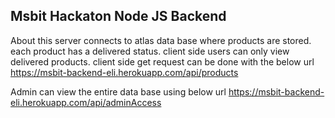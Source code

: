 ## Msbit Hackaton Node JS Backend

About
this server connects to atlas data base where products are stored.
each product has a delivered status.
client side users can only view delivered products.
client side get request can be done with the below url
https://msbit-backend-eli.herokuapp.com/api/products

Admin can view the entire data base using below url
https://msbit-backend-eli.herokuapp.com/api/adminAccess
